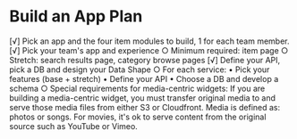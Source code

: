 # Build an App Plan
[√] Pick an app and the four item modules to build, 1 for each team member.
[√] Pick your team's app and experience
  ○ Minimum required: item page
  ○ Stretch: search results page, category browse pages
[√] Define your API, pick a DB and design your Data Shape
  ○ For each service:
    • Pick your features (base + stretch)
    • Define your API
    • Choose a DB and develop a schema
  ○ Special requirements for media-centric widgets: If you are building a media-centric widget, you must transfer original media to and serve those media files from either S3 or Cloudfront. Media is defined as: photos or songs. For movies, it's ok to serve content from the original source such as YouTube or Vimeo.